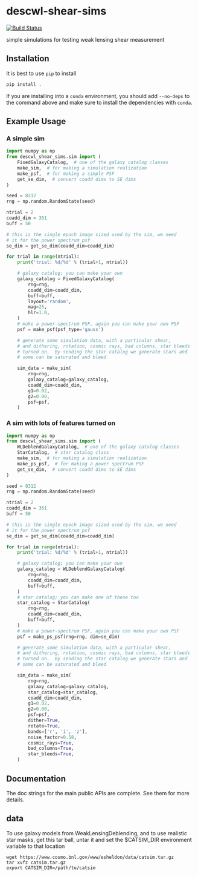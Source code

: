 # descwl-shear-sims
[![Build Status](https://travis-ci.com/LSSTDESC/descwl-shear-sims.svg?branch=master)](https://travis-ci.com/LSSTDESC/descwl-shear-sims)

simple simulations for testing weak lensing shear measurement

## Installation

It is best to use `pip` to install

```bash
pip install .
```

If you are installing into a `conda` environment, you should add `--no-deps` to the 
command above and make sure to install the dependencies with `conda`.

## Example Usage

### A simple sim
```python
import numpy as np
from descwl_shear_sims.sim import (
    FixedGalaxyCatalog,  # one of the galaxy catalog classes
    make_sim,  # for making a simulation realization
    make_psf,  # for making a simple PSF
    get_se_dim,  # convert coadd dims to SE dims
)

seed = 8312
rng = np.random.RandomState(seed)

ntrial = 2
coadd_dim = 351
buff = 50

# this is the single epoch image sized used by the sim, we need
# it for the power spectrum psf
se_dim = get_se_dim(coadd_dim=coadd_dim)

for trial in range(ntrial):
    print('trial: %d/%d' % (trial+1, ntrial))

    # galaxy catalog; you can make your own
    galaxy_catalog = FixedGalaxyCatalog(
        rng=rng,
        coadd_dim=coadd_dim,
        buff=buff,
        layout='random',
        mag=25,
        hlr=1.0,
    )
    # make a power-spectrum PSF, again you can make your own PSF
    psf = make_psf(psf_type='gauss')

    # generate some simulation data, with a particular shear,
    # and dithering, rotation, cosmic rays, bad columns, star bleeds
    # turned on.  By sending the star catalog we generate stars and
    # some can be saturated and bleed

    sim_data = make_sim(
        rng=rng,
        galaxy_catalog=galaxy_catalog,
        coadd_dim=coadd_dim,
        g1=0.02,
        g2=0.00,
        psf=psf,
    )
```

### A sim with lots of features turned on

```python
import numpy as np
from descwl_shear_sims.sim import (
    WLDeblendGalaxyCatalog,  # one of the galaxy catalog classes
    StarCatalog,  # star catalog class
    make_sim,  # for making a simulation realization
    make_ps_psf,  # for making a power spectrum PSF
    get_se_dim,  # convert coadd dims to SE dims
)

seed = 8312
rng = np.random.RandomState(seed)

ntrial = 2
coadd_dim = 351
buff = 50

# this is the single epoch image sized used by the sim, we need
# it for the power spectrum psf
se_dim = get_se_dim(coadd_dim=coadd_dim)

for trial in range(ntrial):
    print('trial: %d/%d' % (trial+1, ntrial))

    # galaxy catalog; you can make your own
    galaxy_catalog = WLDeblendGalaxyCatalog(
        rng=rng,
        coadd_dim=coadd_dim,
        buff=buff,
    )
    # star catalog; you can make one of these too
    star_catalog = StarCatalog(
        rng=rng,
        coadd_dim=coadd_dim,
        buff=buff,
    )
    # make a power-spectrum PSF, again you can make your own PSF
    psf = make_ps_psf(rng=rng, dim=se_dim)

    # generate some simulation data, with a particular shear,
    # and dithering, rotation, cosmic rays, bad columns, star bleeds
    # turned on.  By sending the star catalog we generate stars and
    # some can be saturated and bleed

    sim_data = make_sim(
        rng=rng,
        galaxy_catalog=galaxy_catalog,
        star_catalog=star_catalog,
        coadd_dim=coadd_dim,
        g1=0.02,
        g2=0.00,
        psf=psf,
        dither=True,
        rotate=True,
        bands=['r', 'i', 'z'],
        noise_factor=0.58,
        cosmic_rays=True,
        bad_columns=True,
        star_bleeds=True,
    )
```

## Documentation

The doc strings for the main public APIs are complete. See them for more details.

## data

To use galaxy models from WeakLensingDeblending, and to use realistic star masks, get this
tar ball, untar it and set the $CATSIM_DIR environment variable to that location
```shell
wget https://www.cosmo.bnl.gov/www/esheldon/data/catsim.tar.gz
tar xvfz catsim.tar.gz
export CATSIM_DIR=/path/to/catsim
```
